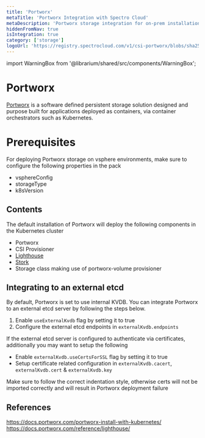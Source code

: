 ```yaml
---
title: 'Portworx'
metaTitle: 'Portworx Integration with Spectro Cloud'
metaDescription: 'Portworx storage integration for on-prem installations'
hiddenFromNav: true
isIntegration: true
category: ['storage']
logoUrl: 'https://registry.spectrocloud.com/v1/csi-portworx/blobs/sha256:e27bc9aaf22835194ca38062061c29b5921734eed922e57d693d15818ade7486?type=image/png'
---
```


import WarningBox from '@librarium/shared/src/components/WarningBox';

# Portworx

[Portworx](https://portworx.com/) is a software defined persistent storage solution designed and purpose built for applications deployed as containers, via container orchestrators such as Kubernetes.

# Prerequisites

For deploying Portworx storage on vsphere environments, make sure to configure the following properties in the pack
* vsphereConfig
* storageType
* k8sVersion

## Contents

The default installation of Portworx will deploy the following components in the Kubernetes cluster
* Portworx
* CSI Provisioner
* [Lighthouse](https://docs.portworx.com/reference/lighthouse/) 
* [Stork](https://github.com/libopenstorage/stork)
* Storage class making use of portworx-volume provisioner  

## Integrating to an external etcd

By default, Portworx is set to use internal KVDB. You can integrate Portworx to an external etcd server by following the steps below.

1. Enable `useExternalKvdb` flag by setting it to true
2. Configure the external etcd endpoints in `externalKvdb.endpoints`

If the external etcd server is configured to authenticate via certificates, additionally you may want to setup the following

* Enable `externalKvdb.useCertsForSSL` flag by setting it to true
* Setup certificate related configuration in `externalKvdb.cacert`, `externalKvdb.cert` & `externalKvdb.key`

<WarningBox>
Make sure to follow the correct indentation style, otherwise certs will not be imported correctly and will result in Portworx deployment failure
</WarningBox>

## References

https://docs.portworx.com/portworx-install-with-kubernetes/
https://docs.portworx.com/reference/lighthouse/
